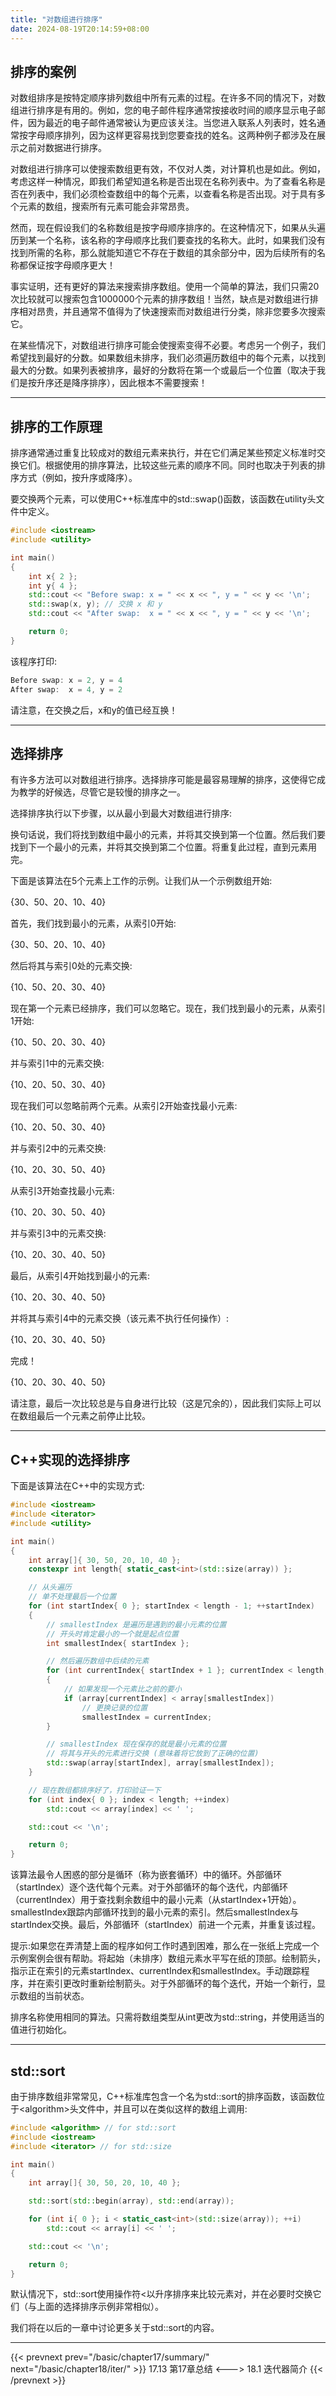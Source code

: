 ```yaml
---
title: "对数组进行排序"
date: 2024-08-19T20:14:59+08:00
---
```


## 排序的案例

对数组排序是按特定顺序排列数组中所有元素的过程。在许多不同的情况下，对数组进行排序是有用的。例如，您的电子邮件程序通常按接收时间的顺序显示电子邮件，因为最近的电子邮件通常被认为更应该关注。当您进入联系人列表时，姓名通常按字母顺序排列，因为这样更容易找到您要查找的姓名。这两种例子都涉及在展示之前对数据进行排序。

对数组进行排序可以使搜索数组更有效，不仅对人类，对计算机也是如此。例如，考虑这样一种情况，即我们希望知道名称是否出现在名称列表中。为了查看名称是否在列表中，我们必须检查数组中的每个元素，以查看名称是否出现。对于具有多个元素的数组，搜索所有元素可能会非常昂贵。

然而，现在假设我们的名称数组是按字母顺序排序的。在这种情况下，如果从头遍历到某一个名称，该名称的字母顺序比我们要查找的名称大。此时，如果我们没有找到所需的名称，那么就能知道它不存在于数组的其余部分中，因为后续所有的名称都保证按字母顺序更大！

事实证明，还有更好的算法来搜索排序数组。使用一个简单的算法，我们只需20次比较就可以搜索包含1000000个元素的排序数组！当然，缺点是对数组进行排序相对昂贵，并且通常不值得为了快速搜索而对数组进行分类，除非您要多次搜索它。

在某些情况下，对数组进行排序可能会使搜索变得不必要。考虑另一个例子，我们希望找到最好的分数。如果数组未排序，我们必须遍历数组中的每个元素，以找到最大的分数。如果列表被排序，最好的分数将在第一个或最后一个位置（取决于我们是按升序还是降序排序），因此根本不需要搜索！

***
## 排序的工作原理

排序通常通过重复比较成对的数组元素来执行，并在它们满足某些预定义标准时交换它们。根据使用的排序算法，比较这些元素的顺序不同。同时也取决于列表的排序方式（例如，按升序或降序）。

要交换两个元素，可以使用C++标准库中的std::swap()函数，该函数在utility头文件中定义。

```C++
#include <iostream>
#include <utility>

int main()
{
    int x{ 2 };
    int y{ 4 };
    std::cout << "Before swap: x = " << x << ", y = " << y << '\n';
    std::swap(x, y); // 交换 x 和 y
    std::cout << "After swap:  x = " << x << ", y = " << y << '\n';

    return 0;
}
```

该程序打印:

```C++
Before swap: x = 2, y = 4
After swap:  x = 4, y = 2
```


请注意，在交换之后，x和y的值已经互换！

***
## 选择排序

有许多方法可以对数组进行排序。选择排序可能是最容易理解的排序，这使得它成为教学的好候选，尽管它是较慢的排序之一。

选择排序执行以下步骤，以从最小到最大对数组进行排序:

换句话说，我们将找到数组中最小的元素，并将其交换到第一个位置。然后我们要找到下一个最小的元素，并将其交换到第二个位置。将重复此过程，直到元素用完。

下面是该算法在5个元素上工作的示例。让我们从一个示例数组开始:

{30、50、20、10、40}

首先，我们找到最小的元素，从索引0开始:

{30、50、20、10、40}

然后将其与索引0处的元素交换:

{10、50、20、30、40}

现在第一个元素已经排序，我们可以忽略它。现在，我们找到最小的元素，从索引1开始:

{10、50、20、30、40}

并与索引1中的元素交换:

{10、20、50、30、40}

现在我们可以忽略前两个元素。从索引2开始查找最小元素:

{10、20、50、30、40}

并与索引2中的元素交换:

{10、20、30、50、40}

从索引3开始查找最小元素:

{10、20、30、50、40}

并与索引3中的元素交换:

{10、20、30、40、50}

最后，从索引4开始找到最小的元素:

{10、20、30、40、50}

并将其与索引4中的元素交换（该元素不执行任何操作）:

{10、20、30、40、50}

完成！

{10、20、30、40、50}

请注意，最后一次比较总是与自身进行比较（这是冗余的），因此我们实际上可以在数组最后一个元素之前停止比较。

***
## C++实现的选择排序

下面是该算法在C++中的实现方式:

```C++
#include <iostream>
#include <iterator>
#include <utility>

int main()
{
	int array[]{ 30, 50, 20, 10, 40 };
	constexpr int length{ static_cast<int>(std::size(array)) };

	// 从头遍历
	// 单不处理最后一个位置
	for (int startIndex{ 0 }; startIndex < length - 1; ++startIndex)
	{
		// smallestIndex 是遍历是遇到的最小元素的位置
		// 开头时肯定最小的一个就是起点位置
		int smallestIndex{ startIndex };

		// 然后遍历数组中后续的元素
		for (int currentIndex{ startIndex + 1 }; currentIndex < length; ++currentIndex)
		{
			// 如果发现一个元素比之前的要小
			if (array[currentIndex] < array[smallestIndex])
				// 更换记录的位置
				smallestIndex = currentIndex;
		}

		// smallestIndex 现在保存的就是最小元素的位置
        // 将其与开头的元素进行交换 (意味着将它放到了正确的位置)
		std::swap(array[startIndex], array[smallestIndex]);
	}

	// 现在数组都排序好了，打印验证一下
	for (int index{ 0 }; index < length; ++index)
		std::cout << array[index] << ' ';

	std::cout << '\n';

	return 0;
}
```

该算法最令人困惑的部分是循环（称为嵌套循环）中的循环。外部循环（startIndex）逐个迭代每个元素。对于外部循环的每个迭代，内部循环（currentIndex）用于查找剩余数组中的最小元素（从startIndex+1开始）。smallestIndex跟踪内部循环找到的最小元素的索引。然后smallestIndex与startIndex交换。最后，外部循环（startIndex）前进一个元素，并重复该过程。

提示:如果您在弄清楚上面的程序如何工作时遇到困难，那么在一张纸上完成一个示例案例会很有帮助。将起始（未排序）数组元素水平写在纸的顶部。绘制箭头，指示正在索引的元素startIndex、currentIndex和smallestIndex。手动跟踪程序，并在索引更改时重新绘制箭头。对于外部循环的每个迭代，开始一个新行，显示数组的当前状态。

排序名称使用相同的算法。只需将数组类型从int更改为std::string，并使用适当的值进行初始化。

***
## std::sort

由于排序数组非常常见，C++标准库包含一个名为std::sort的排序函数，该函数位于\<algorithm\>头文件中，并且可以在类似这样的数组上调用:

```C++
#include <algorithm> // for std::sort
#include <iostream>
#include <iterator> // for std::size

int main()
{
	int array[]{ 30, 50, 20, 10, 40 };

	std::sort(std::begin(array), std::end(array));

	for (int i{ 0 }; i < static_cast<int>(std::size(array)); ++i)
		std::cout << array[i] << ' ';

	std::cout << '\n';

	return 0;
}
```

默认情况下，std::sort使用操作符<以升序排序来比较元素对，并在必要时交换它们（与上面的选择排序示例非常相似）。

我们将在以后的一章中讨论更多关于std::sort的内容。

***

{{< prevnext prev="/basic/chapter17/summary/" next="/basic/chapter18/iter/" >}}
17.13 第17章总结
<--->
18.1 迭代器简介
{{< /prevnext >}}

